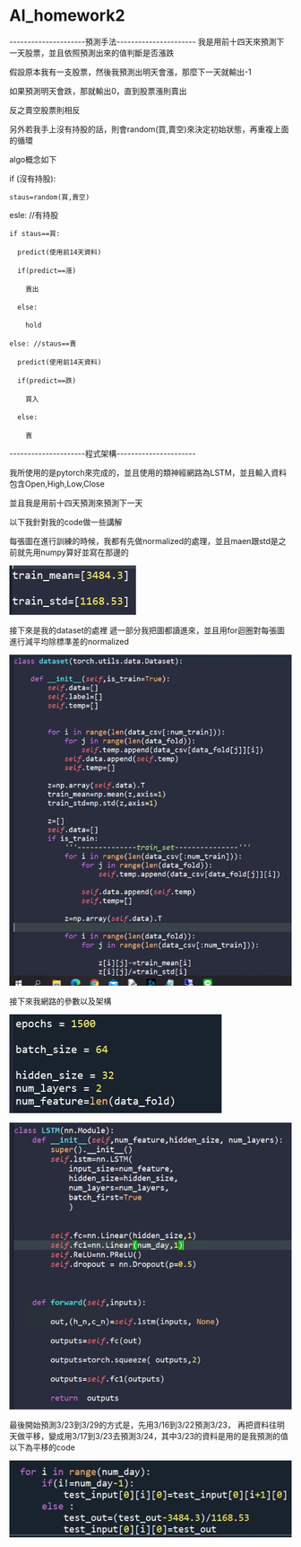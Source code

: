 # AI_homework2
---------------------預測手法----------------------
我是用前十四天來預測下一天股票，並且依照預測出來的值判斷是否漲跌

假設原本我有一支股票，然後我預測出明天會漲，那麼下一天就輸出-1

如果預測明天會跌，那就輸出0，直到股票漲則賣出

反之賣空股票則相反

另外若我手上沒有持股的話，則會random(買,賣空)來決定初始狀態，再重複上面的循環

algo概念如下

  if (沒有持股):

    staus=random(買,賣空)

  esle: //有持股

    if staus==買:

      predict(使用前14天資料)

      if(predict==漲)

        賣出

      else:

        hold

    else: //staus==賣

      predict(使用前14天資料)

      if(predict==跌)

        買入

      else:

        賣


---------------------程式架構----------------------

我所使用的是pytorch來完成的，並且使用的類神經網路為LSTM，並且輸入資料包含Open,High,Low,Close

並且我是用前十四天預測來預測下一天

以下我針對我的code做一些講解

每張圖在進行訓練的時候，我都有先做normalized的處理，並且maen跟std是之前就先用numpy算好並寫在那邊的

![image](https://github.com/qw61116111/AI_homework1/blob/main/image/mean.jpg)

接下來是我的dataset的處裡
遞一部分我把圖都讀進來，並且用for迴圈對每張圖進行減平均除標準差的normalized

![image](https://github.com/qw61116111/AI_homework1/blob/main/image/dataset.jpg)


接下來我網路的參數以及架構

![image](https://github.com/qw61116111/AI_homework1/blob/main/image/para.jpg)

![image](https://github.com/qw61116111/AI_homework1/blob/main/image/lstm.jpg)


最後開始預測3/23到3/29的方式是，先用3/16到3/22預測3/23，
再把資料往明天做平移，變成用3/17到3/23去預測3/24，其中3/23的資料是用的是我預測的值
以下為平移的code

![image](https://github.com/qw61116111/AI_homework1/blob/main/image/out.jpg)
